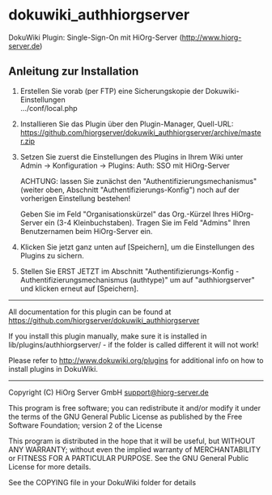 dokuwiki_authhiorgserver
========================

DokuWiki Plugin: Single-Sign-On mit HiOrg-Server (http://www.hiorg-server.de)

Anleitung zur Installation
--------------------------

1.  Erstellen Sie vorab (per FTP) eine Sicherungskopie der Dokuwiki-Einstellungen  
    .../conf/local.php

2.  Installieren Sie das Plugin über den Plugin-Manager, Quell-URL:  
    https://github.com/hiorgserver/dokuwiki_authhiorgserver/archive/master.zip

3.  Setzen Sie zuerst die Einstellungen des Plugins in Ihrem Wiki unter  
    Admin -> Konfiguration -> Plugins: Auth: SSO mit HiOrg-Server

    ACHTUNG: lassen Sie zunächst den "Authentifizierungsmechanismus" (weiter 
oben, Abschnitt "Authentifizierungs-Konfig") noch auf der vorherigen 
Einstellung bestehen!

    Geben Sie im Feld "Organisationskürzel" das Org.-Kürzel Ihres HiOrg-Server 
ein (3-4 Kleinbuchstaben). Tragen Sie im Feld "Admins" Ihren Benutzernamen beim 
HiOrg-Server ein.

4.  Klicken Sie jetzt ganz unten auf [Speichern], um die Einstellungen des 
Plugins zu sichern.

5.  Stellen Sie ERST JETZT im Abschnitt "Authentifizierungs-Konfig - 
Authentifizierungsmechanismus (authtype)" um auf "authhiorgserver" und klicken 
erneut auf [Speichern].

----
All documentation for this plugin can be found at
https://github.com/hiorgserver/dokuwiki_authhiorgserver

If you install this plugin manually, make sure it is installed in
lib/plugins/authhiorgserver/ - if the folder is called different it
will not work!

Please refer to http://www.dokuwiki.org/plugins for additional info
on how to install plugins in DokuWiki.

----
Copyright (C) HiOrg Server GmbH <support@hiorg-server.de>

This program is free software; you can redistribute it and/or modify
it under the terms of the GNU General Public License as published by
the Free Software Foundation; version 2 of the License

This program is distributed in the hope that it will be useful,
but WITHOUT ANY WARRANTY; without even the implied warranty of
MERCHANTABILITY or FITNESS FOR A PARTICULAR PURPOSE.  See the
GNU General Public License for more details.

See the COPYING file in your DokuWiki folder for details
